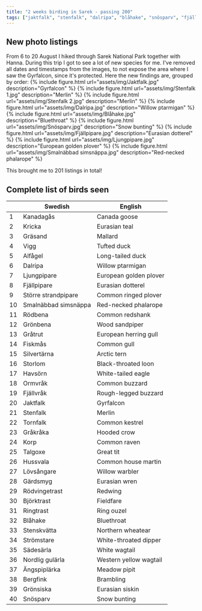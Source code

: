 ```yaml
---
title: "2 weeks birding in Sarek - passing 200"
tags: ["jaktfalk", "stenfalk", "dalripa", "blåhake", "snösparv", "fjällpipare", "ljungpipare", "smalnäbbad simsnäppa"]
---
```

## New photo listings
From 6 to 20 August I hiked through Sarek National Park together with Hanna.
During this trip I got to see a lot of new species for me. I've removed all
dates and timestamps from the images, to not expose the area where I saw the
Gyrfalcon, since it's protected. Here the new findings are, grouped by order:
{% include figure.html url="assets/img/Jaktfalk.jpg" description="Gyrfalcon" %}
{% include figure.html url="assets/img/Stenfalk 1.jpg" description="Merlin" %}
{% include figure.html url="assets/img/Stenfalk 2.jpg" description="Merlin" %}
{% include figure.html url="assets/img/Dalripa.jpg" description="Willow ptarmigan" %}
{% include figure.html url="assets/img/Blåhake.jpg" description="Bluethroat" %}
{% include figure.html url="assets/img/Snösparv.jpg" description="Snow bunting" %}
{% include figure.html url="assets/img/Fjällpipare.jpg" description="Eurasian dotterel" %}
{% include figure.html url="assets/img/Ljungpipare.jpg" description="European golden plover" %}
{% include figure.html url="assets/img/Smalnäbbad simsnäppa.jpg" description="Red-necked phalarope" %}

This brought me to 201 listings in total!

## Complete list of birds seen

|    | Swedish              | English                |
|----|----------------------|------------------------|
| 1  | Kanadagås            | Canada goose           |
| 2  | Kricka               | Eurasian teal          |
| 3  | Gräsand              | Mallard                |
| 4  | Vigg                 | Tufted duck            |
| 5  | Alfågel              | Long-tailed duck       |
| 6  | Dalripa              | Willow ptarmigan       |
| 7  | Ljungpipare          | European golden plover |
| 8  | Fjällpipare          | Eurasian dotterel      |
| 9  | Större strandpipare  | Common ringed plover   |
| 10 | Smalnäbbad simsnäppa | Red-necked phalarope   |
| 11 | Rödbena              | Common redshank        |
| 12 | Grönbena             | Wood sandpiper         |
| 13 | Gråtrut              | European herring gull  |
| 14 | Fiskmås              | Common gull            |
| 15 | Silvertärna          | Arctic tern            |
| 16 | Storlom              | Black-throated loon    |
| 17 | Havsörn              | White-tailed eagle     |
| 18 | Ormvråk              | Common buzzard         |
| 19 | Fjällvråk            | Rough-legged buzzard   |
| 20 | Jaktfalk             | Gyrfalcon              |
| 21 | Stenfalk             | Merlin                 |
| 22 | Tornfalk             | Common kestrel         |
| 23 | Gråkråka             | Hooded crow            |
| 24 | Korp                 | Common raven           |
| 25 | Talgoxe              | Great tit              |
| 26 | Hussvala             | Common house martin    |
| 27 | Lövsångare           | Willow warbler         |
| 28 | Gärdsmyg             | Eurasian wren          |
| 29 | Rödvingetrast        | Redwing                |
| 30 | Björktrast           | Fieldfare              |
| 31 | Ringtrast            | Ring ouzel             |
| 32 | Blåhake              | Bluethroat             |
| 33 | Stenskvätta          | Northern wheatear      |
| 34 | Strömstare           | White-throated dipper  |
| 35 | Sädesärla            | White wagtail          |
| 36 | Nordlig gulärla      | Western yellow wagtail |
| 37 | Ängspiplärka         | Meadow pipit           |
| 38 | Bergfink             | Brambling              |
| 39 | Grönsiska            | Eurasian siskin        |
| 40 | Snösparv             | Snow bunting           |
